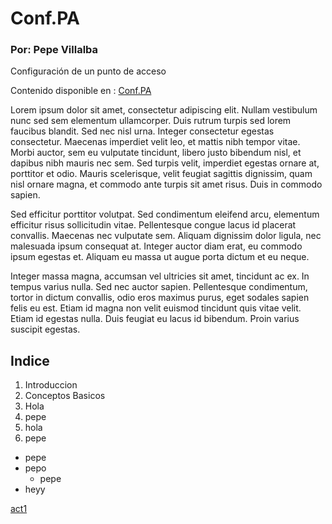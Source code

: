 # Conf.PA
### Por: Pepe Villalba

Configuración de un punto de acceso

Contenido disponible en : [Conf.PA](https://villalba189.github.io./Conf.PA)

Lorem ipsum dolor sit amet, consectetur adipiscing elit. Nullam vestibulum nunc sed sem elementum ullamcorper. Duis rutrum turpis sed lorem faucibus blandit. Sed nec nisl urna. Integer consectetur egestas consectetur. Maecenas imperdiet velit leo, et mattis nibh tempor vitae. Morbi auctor, sem eu vulputate tincidunt, libero justo bibendum nisl, et dapibus nibh mauris nec sem. Sed turpis velit, imperdiet egestas ornare at, porttitor et odio. Mauris scelerisque, velit feugiat sagittis dignissim, quam nisl ornare magna, et commodo ante turpis sit amet risus. Duis in commodo sapien.

Sed efficitur porttitor volutpat. Sed condimentum eleifend arcu, elementum efficitur risus sollicitudin vitae. Pellentesque congue lacus id placerat convallis. Maecenas nec vulputate sem. Aliquam dignissim dolor ligula, nec malesuada ipsum consequat at. Integer auctor diam erat, eu commodo ipsum egestas et. Aliquam eu massa ut augue porta dictum et eu neque.

Integer massa magna, accumsan vel ultricies sit amet, tincidunt ac ex. In tempus varius nulla. Sed nec auctor sapien. Pellentesque condimentum, tortor in dictum convallis, odio eros maximus purus, eget sodales sapien felis eu est. Etiam id magna non velit euismod tincidunt quis vitae velit. Etiam id egestas nulla. Duis feugiat eu lacus id bibendum. Proin varius suscipit egestas.

## Indice
1. Introduccion
1. Conceptos Basicos
1. Hola
1. pepe
1. hola
1. pepe
* pepe
* pepo
  * pepe
* heyy

[act1](act1.md)
